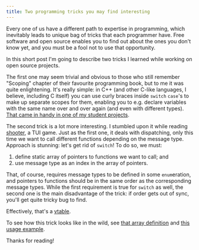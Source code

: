 ```yaml
---
title: Two programming tricks you may find interesting
---
```


Every one of us have a different path to expertise in programming, which
inevitably leads to unique bag of tricks that each programmer have. Free
software and open source enables you to find out about the ones you don't know
yet, and you must be a fool not to use that opportunity.

In this short post I'm going to describe two tricks I learned while working on
open source projects.

The first one may seem trivial and obvious to those who still remember
"Scoping" chapter of their favourite programming book, but to me it was quite
enlightening. It's really simple: in C++ (and other C-like languages, I
believe, including C itself) you can use curly braces inside `switch` `case`'s
to make up separate scopes for them, enabling you to e.g. declare variables
with the same name over and over again (and even with different types). [That
came in handy in one of my student
projects](https://github.com/SmirnoffYM/AI-simulator/blob/8f0e3e615f4704b7ea11f98681f39fbcf12ccde3/commodule.cpp#L121).

The second trick is a lot more interesting. I stumbled upon it while reading
[shooter](https://github.com/grouzen/shooter), a TUI game. Just as the first
one, it deals with dispatching, only this time we want to call different
functions depending on the message type. Approach is stunning: let's get rid of
`switch`! To do so, we must:

1. define static array of pointers to functions we want to call; and
2. use message type as an index in the array of pointers.

That, of course, requires message types to be defined in some `enum`eration,
and pointers to functions should be in the same order as the corresponding
message types. While the first requirement is true for `switch` as well, the
second one is the main disadvantage of the trick: if order gets out of sync,
you'll get quite tricky bug to find.

Effectively, that's a [vtable](https://en.wikipedia.org/wiki/Virtual_method_table).

To see how this trick looks like in the wild, see [that array
definition](https://github.com/grouzen/shooter/blob/ea20156449a8e7681868241d7511ef3af8bb483b/src/cdata.c#L268)
and [this usage
example](https://github.com/grouzen/shooter/blob/ea20156449a8e7681868241d7511ef3af8bb483b/src/cdata.c#L314).

Thanks for reading!
